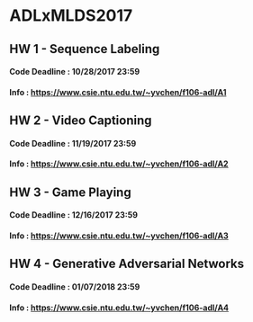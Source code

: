 # ADLxMLDS2017

## HW 1 - Sequence Labeling
#### Code Deadline : 10/28/2017 23:59
#### Info : https://www.csie.ntu.edu.tw/~yvchen/f106-adl/A1
## HW 2 - Video Captioning
#### Code Deadline : 11/19/2017 23:59
#### Info : https://www.csie.ntu.edu.tw/~yvchen/f106-adl/A2
## HW 3 - Game Playing
#### Code Deadline : 12/16/2017 23:59
#### Info : https://www.csie.ntu.edu.tw/~yvchen/f106-adl/A3
## HW 4 - Generative Adversarial Networks
#### Code Deadline : 01/07/2018 23:59
#### Info : https://www.csie.ntu.edu.tw/~yvchen/f106-adl/A4
